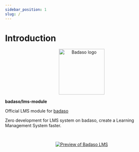 ```yaml
---
sidebar_position: 1
slug: /
---
```


# Introduction

<p align="center">
  <a href="https://badaso-docs.uatech.co.id/">
    <img src="/img/badaso-logo.png" width="150px" alt="Badaso logo" />  
  </a>
  <p><b>badaso/lms-module</b></p>
</p>

<p align="left">Official LMS module for <a href="https://github.com/uasoft-indonesia/badaso">badaso</a></p>
<p align="left">Zero development for LMS system on badaso, create a Learning Management System faster.</p>

<!--- <p align="left"><a href="https://badaso-demo.uatech.co.id/lms" target="_blank">Try live demo</a></p> --->

<br />
<p align="center">
  <a href="https://badaso-docs.uatech.co.id/">
    <img src="https://i.imgur.com/qNDhSli.png" alt="Preview of Badaso LMS" />
  </a>
</p>
